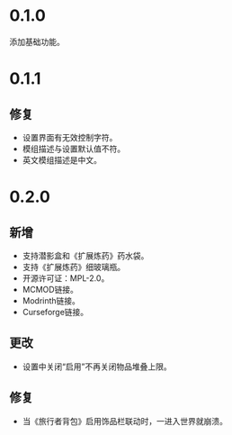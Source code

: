 # 0.1.0
添加基础功能。
# 0.1.1
## 修复
- 设置界面有无效控制字符。
- 模组描述与设置默认值不符。
- 英文模组描述是中文。
# 0.2.0
## 新增
- 支持潜影盒和《扩展炼药》药水袋。
- 支持《扩展炼药》细玻璃瓶。
- 开源许可证：MPL-2.0。
- MCMOD链接。
- Modrinth链接。
- Curseforge链接。
## 更改
- 设置中关闭“启用”不再关闭物品堆叠上限。
## 修复
- 当《旅行者背包》启用饰品栏联动时，一进入世界就崩溃。